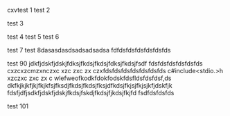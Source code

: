 cxvtest 1
test 2

test 3

test 4
test 5
test 6

test 7
test 8dasasdasdsadsadsadsa
fdfdsfdsfdsfdsfdsfds

test 90
jdkfjdskfjdskjfdksjfkdsjfkdsjfdksjfkdsjfsdf
fdsfdsfdsfdsfdsfds
cxzcxzcmzxnczxc
xzc
zxc
zx
czxfdsfdsfdsfdsfdsfdsfds
c#include<stdio.>h
xzczxc
zxc
zx
c
wlefweofkodkfdokfodskfdsfldsfdsfdsf,ds
dkfkjkjkfjkjfkjkfsjfksdjfkdsjfkdsjfksjdfkdsjfkjsjfkjsjkfjdskfjk
fdsfjdfjsdkfjdskfjdskjfkdsjfskdjfkdsjfjkdsjfkjfd
fsdfdsfdsfds


test 101
